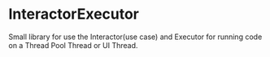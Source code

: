 # InteractorExecutor
Small library for use the Interactor(use case) and Executor for running code on a Thread Pool Thread or UI Thread.
